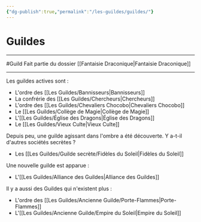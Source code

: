 ```yaml
---
{"dg-publish":true,"permalink":"/les-guildes/guildes/"}
---
```


# Guildes
---
#Guild 
Fait partie du dossier [[Fantaisie Draconique\|Fantaisie Draconique]]

-------
Les guildes actives sont :
- L'ordre des [[Les Guildes/Bannisseurs\|Bannisseurs]]
- La confrérie des [[Les Guildes/Chercheurs\|Chercheurs]]
- L'ordre des [[Les Guildes/Chevaliers Chocobo\|Chevaliers Chocobo]]
- Le [[Les Guildes/Collège de Magie\|Collège de Magie]]
- L'[[Les Guildes/Église des Dragons\|Église des Dragons]]
- Le [[Les Guildes/Vieux Culte\|Vieux Culte]]

Depuis peu, une guilde agissant dans l'ombre a été découverte. Y a-t-il d'autres sociétés secrètes ?
- Les [[Les Guildes/Guilde secrète/Fidèles du Soleil\|Fidèles du Soleil]]

Une nouvelle guilde est apparue :
- L'[[Les Guildes/Alliance des Guildes\|Alliance des Guildes]]

Il y a aussi des Guildes qui n'existent plus :
- L'ordre des [[Les Guildes/Ancienne Guilde/Porte-Flammes\|Porte-Flammes]]
- L'[[Les Guildes/Ancienne Guilde/Empire du Soleil\|Empire du Soleil]]